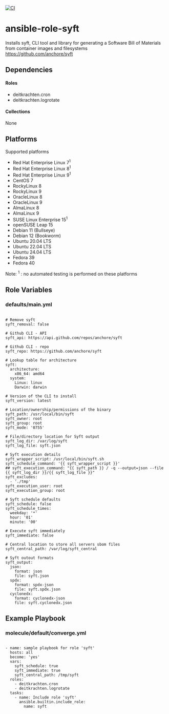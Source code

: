 [![CI](https://github.com/de-it-krachten/ansible-role-syft/workflows/CI/badge.svg?event=push)](https://github.com/de-it-krachten/ansible-role-syft/actions?query=workflow%3ACI)


# ansible-role-syft

Installs syft, CLI tool and library for generating a Software Bill of Materials from container images and filesystems<br>
https://github.com/anchore/syft<br>



## Dependencies

#### Roles
- deitkrachten.cron
- deitkrachten.logrotate

#### Collections
None

## Platforms

Supported platforms

- Red Hat Enterprise Linux 7<sup>1</sup>
- Red Hat Enterprise Linux 8<sup>1</sup>
- Red Hat Enterprise Linux 9<sup>1</sup>
- CentOS 7
- RockyLinux 8
- RockyLinux 9
- OracleLinux 8
- OracleLinux 9
- AlmaLinux 8
- AlmaLinux 9
- SUSE Linux Enterprise 15<sup>1</sup>
- openSUSE Leap 15
- Debian 11 (Bullseye)
- Debian 12 (Bookworm)
- Ubuntu 20.04 LTS
- Ubuntu 22.04 LTS
- Ubuntu 24.04 LTS
- Fedora 39
- Fedora 40

Note:
<sup>1</sup> : no automated testing is performed on these platforms

## Role Variables
### defaults/main.yml
<pre><code>
# Remove syft
syft_removal: false

# Github CLI - API
syft_api: https://api.github.com/repos/anchore/syft

# Github CLI - repo
syft_repo: https://github.com/anchore/syft

# Lookup table for architecture
syft:
  architecture:
    x86_64: amd64
  system:
    Linux: linux
    Darwin: darwin

# Version of the CLI to install
syft_version: latest

# Location/ownership/permissions of the binary
syft_path: /usr/local/bin/syft
syft_owner: root
syft_group: root
syft_mode: '0755'

# File/directory location for Syft output
syft_log_dir: /var/log/syft
syft_log_file: syft.json

# Syft execution details
syft_wrapper_script: /usr/local/bin/syft.sh
syft_schedule_command: '{{ syft_wrapper_script }}'
## syft_execution_command: "{{ syft_path }} / -q --output=json --file {{ syft_log_dir }}/{{ syft_log_file }}"
syft_excludes:
  - './tmp'
syft_execution_user: root
syft_execution_group: root

# Syft schedule defaults
syft_schedule: false
syft_schedule_times:
  weekday: '*'
  hour: '01'
  minute: '00'

# Execute syft immediately
syft_immediate: false

# Central location to store all servers sbom files
syft_central_path: /var/log/syft_central

# Syft outout formats
syft_output:
  json:
    format: json
    file: syft.json
  spdx:
    format: spdx-json
    file: syft.spdx.json
  cyclonedx:
    format: cyclonedx-json
    file: syft.cyclonedx.json
</pre></code>




## Example Playbook
### molecule/default/converge.yml
<pre><code>
- name: sample playbook for role 'syft'
  hosts: all
  become: 'yes'
  vars:
    syft_schedule: true
    syft_immediate: true
    syft_central_path: /tmp/syft
  roles:
    - deitkrachten.cron
    - deitkrachten.logrotate
  tasks:
    - name: Include role 'syft'
      ansible.builtin.include_role:
        name: syft
</pre></code>
